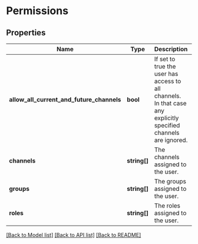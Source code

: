 # Permissions

## Properties
Name | Type | Description | Notes
------------ | ------------- | ------------- | -------------
**allow_all_current_and_future_channels** | **bool** | If set to true the user has access to all channels. In that case any explicitly specified channels are ignored. | 
**channels** | **string[]** | The channels assigned to the user. | 
**groups** | **string[]** | The groups assigned to the user. | 
**roles** | **string[]** | The roles assigned to the user. | 

[[Back to Model list]](../../README.md#documentation-for-models) [[Back to API list]](../../README.md#documentation-for-api-endpoints) [[Back to README]](../../README.md)

